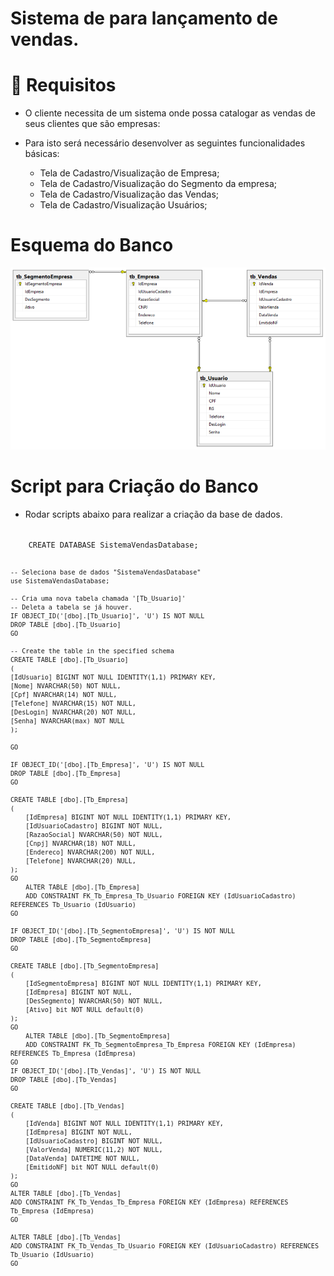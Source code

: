 ﻿# Sistema de para lançamento de vendas.

# 🚨 Requisitos
- O cliente necessita de um sistema onde possa catalogar as vendas de seus clientes que são empresas:

- Para isto será necessário desenvolver as seguintes funcionalidades básicas:
	- Tela de Cadastro/Visualização de Empresa;
	- Tela de Cadastro/Visualização do Segmento da empresa;
	- Tela de Cadastro/Visualização das Vendas;
	- Tela de Cadastro/Visualização Usuários;

# Esquema do Banco
<img src="https://github.com/ricmazz/SistemaVendas/blob/master/SistemaVendas/Banco.png?raw=true" />

# Script para Criação do Banco
- Rodar scripts abaixo para realizar a criação da base de dados.
<code>
	CREATE DATABASE SistemaVendasDatabase;
	
	-- Seleciona base de dados "SistemaVendasDatabase"
	use SistemaVendasDatabase;

	-- Cria uma nova tabela chamada '[Tb_Usuario]'
	-- Deleta a tabela se já houver.
	IF OBJECT_ID('[dbo].[Tb_Usuario]', 'U') IS NOT NULL
	DROP TABLE [dbo].[Tb_Usuario]
	GO
	
	-- Create the table in the specified schema
	CREATE TABLE [dbo].[Tb_Usuario]
	(
	[IdUsuario] BIGINT NOT NULL IDENTITY(1,1) PRIMARY KEY, 
	[Nome] NVARCHAR(50) NOT NULL,
	[Cpf] NVARCHAR(14) NOT NULL,
	[Telefone] NVARCHAR(15) NOT NULL,
	[DesLogin] NVARCHAR(20) NOT NULL,
	[Senha] NVARCHAR(max) NOT NULL
	);
	
	GO
	
	IF OBJECT_ID('[dbo].[Tb_Empresa]', 'U') IS NOT NULL
	DROP TABLE [dbo].[Tb_Empresa]
	GO
	
	CREATE TABLE [dbo].[Tb_Empresa]
	(
	    [IdEmpresa] BIGINT NOT NULL IDENTITY(1,1) PRIMARY KEY,
	    [IdUsuarioCadastro] BIGINT NOT NULL,
	    [RazaoSocial] NVARCHAR(50) NOT NULL,
	    [Cnpj] NVARCHAR(18) NOT NULL,
	    [Endereco] NVARCHAR(200) NOT NULL,
	    [Telefone] NVARCHAR(20) NULL,
	);
	GO
	    ALTER TABLE [dbo].[Tb_Empresa]
	    ADD CONSTRAINT FK_Tb_Empresa_Tb_Usuario FOREIGN KEY (IdUsuarioCadastro) REFERENCES Tb_Usuario (IdUsuario)
	GO
	
	IF OBJECT_ID('[dbo].[Tb_SegmentoEmpresa]', 'U') IS NOT NULL
	DROP TABLE [dbo].[Tb_SegmentoEmpresa]
	GO
	
	CREATE TABLE [dbo].[Tb_SegmentoEmpresa]
	(
	    [IdSegmentoEmpresa] BIGINT NOT NULL IDENTITY(1,1) PRIMARY KEY,
	    [IdEmpresa] BIGINT NOT NULL,
	    [DesSegmento] NVARCHAR(50) NOT NULL,
	    [Ativo] bit NOT NULL default(0)
	);
	GO
	    ALTER TABLE [dbo].[Tb_SegmentoEmpresa]
	    ADD CONSTRAINT FK_Tb_SegmentoEmpresa_Tb_Empresa FOREIGN KEY (IdEmpresa) REFERENCES Tb_Empresa (IdEmpresa)
	GO
	IF OBJECT_ID('[dbo].[Tb_Vendas]', 'U') IS NOT NULL
	DROP TABLE [dbo].[Tb_Vendas]
	GO
	
	CREATE TABLE [dbo].[Tb_Vendas]
	(
	    [IdVenda] BIGINT NOT NULL IDENTITY(1,1) PRIMARY KEY,
	    [IdEmpresa] BIGINT NOT NULL,
	    [IdUsuarioCadastro] BIGINT NOT NULL,
	    [ValorVenda] NUMERIC(11,2) NOT NULL,
	    [DataVenda] DATETIME NOT NULL,
	    [EmitidoNF] bit NOT NULL default(0)
	);
	GO
	ALTER TABLE [dbo].[Tb_Vendas]
	ADD CONSTRAINT FK_Tb_Vendas_Tb_Empresa FOREIGN KEY (IdEmpresa) REFERENCES Tb_Empresa (IdEmpresa)
	GO
	    
	ALTER TABLE [dbo].[Tb_Vendas]
	ADD CONSTRAINT FK_Tb_Vendas_Tb_Usuario FOREIGN KEY (IdUsuarioCadastro) REFERENCES Tb_Usuario (IdUsuario)
	GO
</code>
